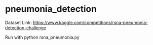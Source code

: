 # pneumonia_detection

 Dataset Link: https://www.kaggle.com/competitions/rsna-pneumonia-detection-challenge

 Run with python rsna_pneumonia.py
